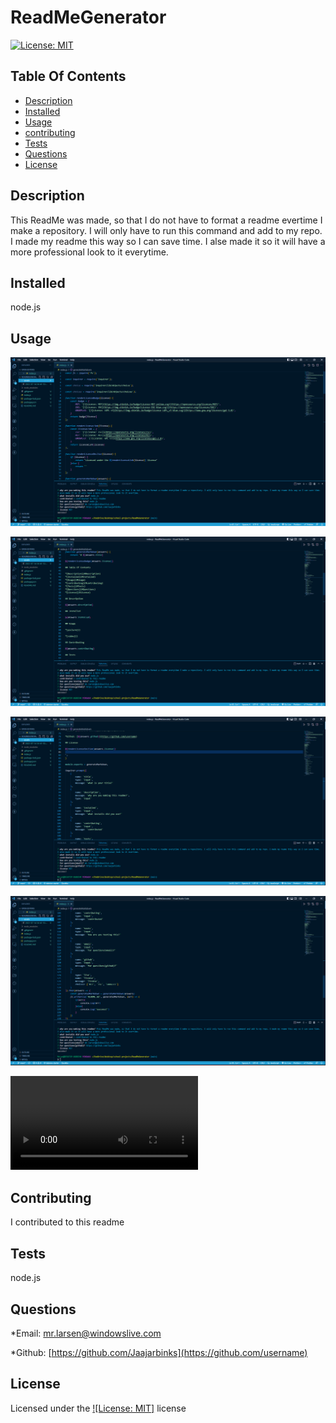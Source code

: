 # ReadMeGenerator

[![License: MIT](https://img.shields.io/badge/License-MIT-yellow.svg)](https://opensource.org/licenses/MIT)

## Table Of Contents

* [Description](#Description)
* [Installed](#Installed)
* [Usage](#Usage)
* [contributing](#contributing)
* [Tests](#Tests)
* [Questions](#Questions)
* [License](#License)

## Description

This ReadMe was made, so that I do not have to format a readme evertime I make a repository. I will only have to run this command and add to my repo. I made my readme this way so I can save time. I alse made it so it will have a more professional look to it everytime.

## Installed

node.js

## Usage

![picture](/assets/images/readme.png)

![picture](/assets/images/readme(1).png)

![picture](/assets/images/readme(2).png)

![picture](/assets/images/readme(3).png)

![video](/assets/videos/ReadMeGenerator.mp4)

## Contributing

I contributed to this readme

## Tests

node.js

## Questions

*Email: [mr.larsen@windowslive.com](example@example.com)

*Github: [https://github.com/Jaajarbinks](https://github.com/username)

## License

Licensed under the [![License: MIT]](https://opensource.org/licenses/MIT) license

